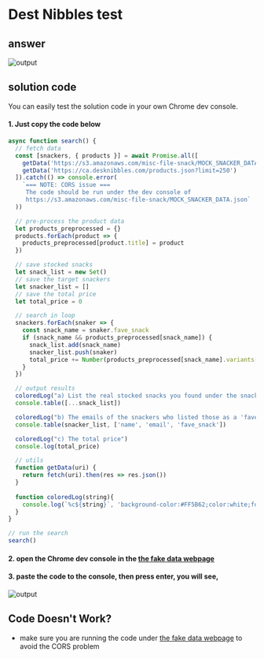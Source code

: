 # Dest Nibbles test

## answer

![output](https://ucarecdn.com/e006566b-a94e-4934-96e7-b16aef43864d/WX201902262040542x.png)

## solution code

You can easily test the solution code in your own Chrome dev console.

#### 1. Just copy the code below

```js
async function search() {
  // fetch data 
  const [snackers, { products }] = await Promise.all([
    getData('https://s3.amazonaws.com/misc-file-snack/MOCK_SNACKER_DATA.json'),
    getData('https://ca.desknibbles.com/products.json?limit=250')
  ]).catch(() => console.error(
    `=== NOTE: CORS issue ===
     The code should be run under the dev console of 
     https://s3.amazonaws.com/misc-file-snack/MOCK_SNACKER_DATA.json`
  ))

  // pre-process the product data 
  let products_preprocessed = {}
  products.forEach(product => {
    products_preprocessed[product.title] = product
  })

  // save stocked snacks
  let snack_list = new Set()
  // save the target snackers
  let snacker_list = []
  // save the total price
  let total_price = 0

  // search in loop
  snackers.forEach(snaker => {
    const snack_name = snaker.fave_snack
    if (snack_name && products_preprocessed[snack_name]) {
      snack_list.add(snack_name)
      snacker_list.push(snaker)
      total_price += Number(products_preprocessed[snack_name].variants[0].price)
    }
  })

  // output results
  coloredLog("a) List the real stocked snacks you found under the snacker's 'fave_snack'")
  console.table([...snack_list])

  coloredLog("b) The emails of the snackers who listed those as a 'fave_snack'")
  console.table(snacker_list, ['name', 'email', 'fave_snack'])

  coloredLog("c) The total price")
  console.log(total_price)

  // utils
  function getData(uri) {
    return fetch(uri).then(res => res.json())
  }
  
  function coloredLog(string){
    console.log(`%c${string}`, 'background-color:#FF5B62;color:white;font-weight:bold')
  }
}

// run the search
search()

```

#### 2. open the Chrome dev console in the [the fake data webpage](https://s3.amazonaws.com/misc-file-snack/MOCK_SNACKER_DATA.json) 

#### 3. paste the code to the console, then press enter, you will see,

![output](https://ucarecdn.com/e006566b-a94e-4934-96e7-b16aef43864d/WX201902262040542x.png)


## Code Doesn't Work?

- make sure you are running the code under [the fake data webpage](https://s3.amazonaws.com/misc-file-snack/MOCK_SNACKER_DATA.json) to avoid the CORS problem

